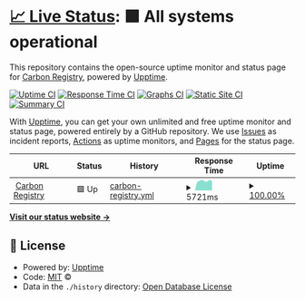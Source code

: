 # [📈 Live Status](https://undp.github.io/carbon-registry-status): <!--live status--> **🟩 All systems operational**

This repository contains the open-source uptime monitor and status page for [Carbon Registry](https://www.test.carbreg.org/), powered by [Upptime](https://github.com/upptime/upptime).

[![Uptime CI](https://github.com/undp/carbon-registry-status/workflows/Uptime%20CI/badge.svg)](https://github.com/undp/carbon-registry-status/actions?query=workflow%3A%22Uptime+CI%22)
[![Response Time CI](https://github.com/undp/carbon-registry-status/workflows/Response%20Time%20CI/badge.svg)](https://github.com/undp/carbon-registry-status/actions?query=workflow%3A%22Response+Time+CI%22)
[![Graphs CI](https://github.com/undp/carbon-registry-status/workflows/Graphs%20CI/badge.svg)](https://github.com/undp/carbon-registry-status/actions?query=workflow%3A%22Graphs+CI%22)
[![Static Site CI](https://github.com/undp/carbon-registry-status/workflows/Static%20Site%20CI/badge.svg)](https://github.com/undp/carbon-registry-status/actions?query=workflow%3A%22Static+Site+CI%22)
[![Summary CI](https://github.com/undp/carbon-registry-status/workflows/Summary%20CI/badge.svg)](https://github.com/undp/carbon-registry-status/actions?query=workflow%3A%22Summary+CI%22)

With [Upptime](https://upptime.js.org), you can get your own unlimited and free uptime monitor and status page, powered entirely by a GitHub repository. We use [Issues](https://github.com/undp/carbon-registry-status/issues) as incident reports, [Actions](https://github.com/undp/carbon-registry-status/actions) as uptime monitors, and [Pages](https://undp.github.io/carbon-registry-status) for the status page.

<!--start: status pages-->
<!-- This summary is generated by Upptime (https://github.com/upptime/upptime) -->
<!-- Do not edit this manually, your changes will be overwritten -->
<!-- prettier-ignore -->
| URL | Status | History | Response Time | Uptime |
| --- | ------ | ------- | ------------- | ------ |
| <img alt="" src="https://icons.duckduckgo.com/ip3/api.carbreg.org.ico" height="13"> [Carbon Registry](https://api.carbreg.org/national/ping) | 🟩 Up | [carbon-registry.yml](https://github.com/undp/carbon-registry-status/commits/HEAD/history/carbon-registry.yml) | <details><summary><img alt="Response time graph" src="./graphs/carbon-registry/response-time-week.png" height="20"> 5721ms</summary><br><a href="https://status.carbreg.org/history/carbon-registry"><img alt="Response time 4242" src="https://img.shields.io/endpoint?url=https%3A%2F%2Fraw.githubusercontent.com%2Fundp%2Fcarbon-registry-status%2FHEAD%2Fapi%2Fcarbon-registry%2Fresponse-time.json"></a><br><a href="https://status.carbreg.org/history/carbon-registry"><img alt="24-hour response time 5491" src="https://img.shields.io/endpoint?url=https%3A%2F%2Fraw.githubusercontent.com%2Fundp%2Fcarbon-registry-status%2FHEAD%2Fapi%2Fcarbon-registry%2Fresponse-time-day.json"></a><br><a href="https://status.carbreg.org/history/carbon-registry"><img alt="7-day response time 5721" src="https://img.shields.io/endpoint?url=https%3A%2F%2Fraw.githubusercontent.com%2Fundp%2Fcarbon-registry-status%2FHEAD%2Fapi%2Fcarbon-registry%2Fresponse-time-week.json"></a><br><a href="https://status.carbreg.org/history/carbon-registry"><img alt="30-day response time 6769" src="https://img.shields.io/endpoint?url=https%3A%2F%2Fraw.githubusercontent.com%2Fundp%2Fcarbon-registry-status%2FHEAD%2Fapi%2Fcarbon-registry%2Fresponse-time-month.json"></a><br><a href="https://status.carbreg.org/history/carbon-registry"><img alt="1-year response time 4242" src="https://img.shields.io/endpoint?url=https%3A%2F%2Fraw.githubusercontent.com%2Fundp%2Fcarbon-registry-status%2FHEAD%2Fapi%2Fcarbon-registry%2Fresponse-time-year.json"></a></details> | <details><summary><a href="https://status.carbreg.org/history/carbon-registry">100.00%</a></summary><a href="https://status.carbreg.org/history/carbon-registry"><img alt="All-time uptime 99.86%" src="https://img.shields.io/endpoint?url=https%3A%2F%2Fraw.githubusercontent.com%2Fundp%2Fcarbon-registry-status%2FHEAD%2Fapi%2Fcarbon-registry%2Fuptime.json"></a><br><a href="https://status.carbreg.org/history/carbon-registry"><img alt="24-hour uptime 100.00%" src="https://img.shields.io/endpoint?url=https%3A%2F%2Fraw.githubusercontent.com%2Fundp%2Fcarbon-registry-status%2FHEAD%2Fapi%2Fcarbon-registry%2Fuptime-day.json"></a><br><a href="https://status.carbreg.org/history/carbon-registry"><img alt="7-day uptime 100.00%" src="https://img.shields.io/endpoint?url=https%3A%2F%2Fraw.githubusercontent.com%2Fundp%2Fcarbon-registry-status%2FHEAD%2Fapi%2Fcarbon-registry%2Fuptime-week.json"></a><br><a href="https://status.carbreg.org/history/carbon-registry"><img alt="30-day uptime 99.18%" src="https://img.shields.io/endpoint?url=https%3A%2F%2Fraw.githubusercontent.com%2Fundp%2Fcarbon-registry-status%2FHEAD%2Fapi%2Fcarbon-registry%2Fuptime-month.json"></a><br><a href="https://status.carbreg.org/history/carbon-registry"><img alt="1-year uptime 99.86%" src="https://img.shields.io/endpoint?url=https%3A%2F%2Fraw.githubusercontent.com%2Fundp%2Fcarbon-registry-status%2FHEAD%2Fapi%2Fcarbon-registry%2Fuptime-year.json"></a></details>

<!--end: status pages-->

[**Visit our status website →**](https://undp.github.io/carbon-registry-status)

## 📄 License

- Powered by: [Upptime](https://github.com/upptime/upptime)
- Code: [MIT](./LICENSE) ©
- Data in the `./history` directory: [Open Database License](https://opendatacommons.org/licenses/odbl/1-0/)

